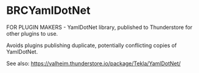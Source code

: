 # BRCYamlDotNet

FOR PLUGIN MAKERS - YamlDotNet library, published to Thunderstore for other plugins to use.

Avoids plugins publishing duplicate, potentially conflicting copies of YamlDotNet.

See also: https://valheim.thunderstore.io/package/Tekla/YamlDotNet/

<!-- The Valheim package contains the DLL NuGet package: `yamldotnet.11.2.1.nupkg` `libs/net45/*` -->
